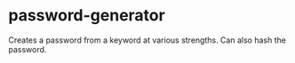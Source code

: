 # password-generator
Creates a password from a keyword at various strengths. Can also hash the password.
